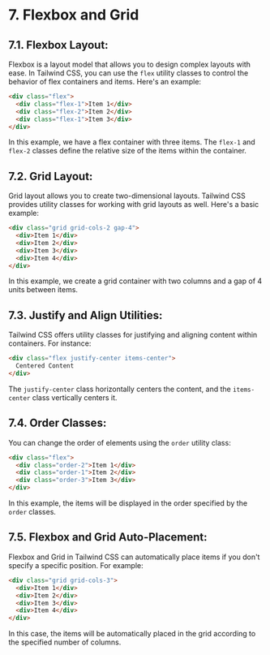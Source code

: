 # 7. Flexbox and Grid

## **7.1. Flexbox Layout:**
Flexbox is a layout model that allows you to design complex layouts with ease. In Tailwind CSS, you can use the `flex` utility classes to control the behavior of flex containers and items. Here's an example:

```html
<div class="flex">
  <div class="flex-1">Item 1</div>
  <div class="flex-2">Item 2</div>
  <div class="flex-1">Item 3</div>
</div>
```

In this example, we have a flex container with three items. The `flex-1` and `flex-2` classes define the relative size of the items within the container.

## **7.2. Grid Layout:**
Grid layout allows you to create two-dimensional layouts. Tailwind CSS provides utility classes for working with grid layouts as well. Here's a basic example:

```html
<div class="grid grid-cols-2 gap-4">
  <div>Item 1</div>
  <div>Item 2</div>
  <div>Item 3</div>
  <div>Item 4</div>
</div>
```

In this example, we create a grid container with two columns and a gap of 4 units between items.

## **7.3. Justify and Align Utilities:**
Tailwind CSS offers utility classes for justifying and aligning content within containers. For instance:

```html
<div class="flex justify-center items-center">
  Centered Content
</div>
```

The `justify-center` class horizontally centers the content, and the `items-center` class vertically centers it.

## **7.4. Order Classes:**
You can change the order of elements using the `order` utility class:

```html
<div class="flex">
  <div class="order-2">Item 1</div>
  <div class="order-1">Item 2</div>
  <div class="order-3">Item 3</div>
</div>
```

In this example, the items will be displayed in the order specified by the `order` classes.

## **7.5. Flexbox and Grid Auto-Placement:**
Flexbox and Grid in Tailwind CSS can automatically place items if you don't specify a specific position. For example:

```html
<div class="grid grid-cols-3">
  <div>Item 1</div>
  <div>Item 2</div>
  <div>Item 3</div>
  <div>Item 4</div>
</div>
```

In this case, the items will be automatically placed in the grid according to the specified number of columns.
